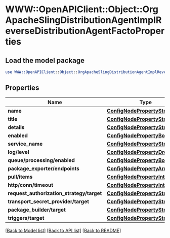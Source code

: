 # WWW::OpenAPIClient::Object::OrgApacheSlingDistributionAgentImplReverseDistributionAgentFactoProperties

## Load the model package
```perl
use WWW::OpenAPIClient::Object::OrgApacheSlingDistributionAgentImplReverseDistributionAgentFactoProperties;
```

## Properties
Name | Type | Description | Notes
------------ | ------------- | ------------- | -------------
**name** | [**ConfigNodePropertyString**](ConfigNodePropertyString.md) |  | [optional] 
**title** | [**ConfigNodePropertyString**](ConfigNodePropertyString.md) |  | [optional] 
**details** | [**ConfigNodePropertyString**](ConfigNodePropertyString.md) |  | [optional] 
**enabled** | [**ConfigNodePropertyBoolean**](ConfigNodePropertyBoolean.md) |  | [optional] 
**service_name** | [**ConfigNodePropertyString**](ConfigNodePropertyString.md) |  | [optional] 
**log/level** | [**ConfigNodePropertyDropDown**](ConfigNodePropertyDropDown.md) |  | [optional] 
**queue/processing/enabled** | [**ConfigNodePropertyBoolean**](ConfigNodePropertyBoolean.md) |  | [optional] 
**package_exporter/endpoints** | [**ConfigNodePropertyArray**](ConfigNodePropertyArray.md) |  | [optional] 
**pull/items** | [**ConfigNodePropertyInteger**](ConfigNodePropertyInteger.md) |  | [optional] 
**http/conn/timeout** | [**ConfigNodePropertyInteger**](ConfigNodePropertyInteger.md) |  | [optional] 
**request_authorization_strategy/target** | [**ConfigNodePropertyString**](ConfigNodePropertyString.md) |  | [optional] 
**transport_secret_provider/target** | [**ConfigNodePropertyString**](ConfigNodePropertyString.md) |  | [optional] 
**package_builder/target** | [**ConfigNodePropertyString**](ConfigNodePropertyString.md) |  | [optional] 
**triggers/target** | [**ConfigNodePropertyString**](ConfigNodePropertyString.md) |  | [optional] 

[[Back to Model list]](../README.md#documentation-for-models) [[Back to API list]](../README.md#documentation-for-api-endpoints) [[Back to README]](../README.md)


